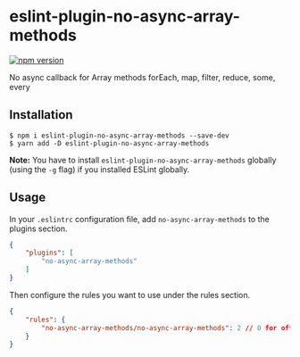 # eslint-plugin-no-async-array-methods

[![npm version](https://badge.fury.io/js/eslint-plugin-no-async-array-methods.svg)](https://badge.fury.io/js/eslint-plugin-no-async-array-methods)

No async callback for Array methods forEach, map, filter, reduce, some, every

## Installation

```
$ npm i eslint-plugin-no-async-array-methods --save-dev
$ yarn add -D eslint-plugin-no-async-array-methods
```

**Note:** You have to install `eslint-plugin-no-async-array-methods` globally (using the `-g` flag) if you installed ESLint globally.

## Usage

In your `.eslintrc` configuration file, add `no-async-array-methods` to the plugins section.

```json
{
    "plugins": [
        "no-async-array-methods"
    ]
}
```

Then configure the rules you want to use under the rules section.

```json
{
    "rules": {
        "no-async-array-methods/no-async-array-methods": 2 // 0 for off, 1 for warning, 2 for error, as per eslint configs
    }
}
```
